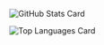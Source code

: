 ![GitHub Stats Card](https://github-readme-stats.vercel.app/api?username=antibiotics11&count_private=true&include_all_commits=true&theme=graywhite&hide=stars,issues)

![Top Languages Card](https://github-readme-stats.vercel.app/api/top-langs/?username=antibiotics11)
